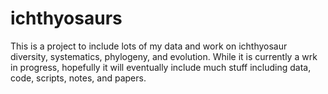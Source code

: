 # ichthyosaurs

This is a project to include lots of my data and work on ichthyosaur diversity, systematics, phylogeny, and evolution. While it is currently a wrk in progress, hopefully it will eventually include much stuff including data, code, scripts, notes, and papers.

